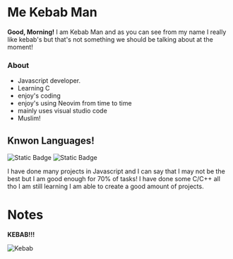# Me Kebab Man

**Good, Morning!** I am Kebab Man and as you can see from my name I really like kebab's but that's not something we should be talking about at the moment!

### About
- Javascript developer. 
- Learning C
- enjoy's coding
- enjoy's using Neovim from time to time
- mainly uses visual studio code
- Muslim!

## Knwon Languages!
![Static Badge](https://img.shields.io/badge/C%2FC%2B%2B-44%25-brightgreen)
![Static Badge](https://img.shields.io/badge/Javascript-70%25-brightgreen)

I have done many projects in Javascript and I can say that I may not be the best but I am good enough for 70% of tasks!
I have done some C/C++ all tho I am still learning I am able to create a good amount of projects.

# Notes

**KEBAB!!!**

<img alt="Kebab" src="https://i.gifer.com/7341.gif" />
